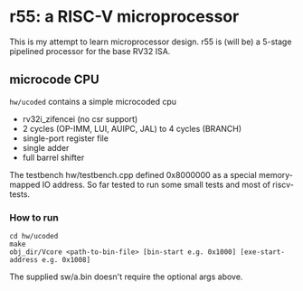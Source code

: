 # r55: a RISC-V microprocessor

This is my attempt to learn microprocessor design. r55 is (will be) a 5-stage pipelined processor for the base RV32 ISA.

## microcode CPU

`hw/ucoded` contains a simple microcoded cpu

 - rv32i_zifencei (no csr support)
 - 2 cycles (OP-IMM, LUI, AUIPC, JAL) to 4 cycles (BRANCH)
 - single-port register file
 - single adder
 - full barrel shifter

 The testbench hw/testbench.cpp defined 0x8000000 as a special memory-mapped IO address.
 So far tested to run some small tests and most of riscv-tests.

### How to run
```
cd hw/ucoded
make
obj_dir/Vcore <path-to-bin-file> [bin-start e.g. 0x1000] [exe-start-address e.g. 0x1008]
```
The supplied sw/a.bin doesn't require the optional args above.

